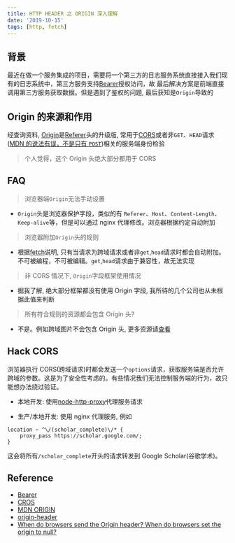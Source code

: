 ```yaml
---
title: HTTP HEADER 之 ORIGIN 深入理解
date: '2019-10-15'
tags: [http, fetch]
---
```


## 背景

最近在做一个服务集成的项目，需要将一个第三方的日志服务系统直接接入我们现有的日志系统中，第三方服务支持[Bearer](https://tools.ietf.org/html/rfc6750)授权访问，故
最后解决方案是前端直接调用第三方服务获取数据。但是遇到了鉴权的问题, 最后获知是`Origin`导致的

## Origin 的来源和作用

经查询资料, [Origin](https://developer.mozilla.org/zh-CN/docs/Web/HTTP/Headers/Origin)是[Referer](https://developer.mozilla.org/zh-CN/docs/Web/HTTP/Headers/Referer)头的升级版, 常用于[CORS](https://developer.mozilla.org/en-US/docs/Web/HTTP/CORS)或者非`GET`、`HEAD`请求([MDN 的说法有误，不是只有 `POST`](https://fetch.spec.whatwg.org/#origin-header))相关的服务端身份检验

> 个人觉得，这个 Origin 头绝大部分都用于 CORS

## FAQ

> 浏览器端`Origin`无法手动设置

- `Origin`头是浏览器保护字段，类似的有 `Referer`、`Host`、`Content-Length`、`Keep-alive`等，但是可以通过 nginx 代理修改。浏览器根据约定自动附加

> 浏览器附加`Origin`头的规则

- 根据[fetch](https://fetch.spec.whatwg.org)说明, 只有当请求为跨域请求或者非`get`,`head`请求时都会自动附加。不可被编程，不可被编辑。`get`,`head`请求由于兼容性，故无法实现

> 非 CORS 情况下, `Origin`字段框架使用情况

- 据我了解, 绝大部分框架都没有使用 Origin 字段, 我所待的几个公司也从未根据此值来判断

> 所有符合规则的资源都会包含 Origin 头?

- 不是。例如跨域图片不会包含 Origin 头, 更多资源请[查看](https://stackoverflow.com/questions/42239643/when-do-browsers-send-the-origin-header-when-do-browsers-set-the-origin-to-null)

## Hack CORS

浏览器执行 CORS(跨域请求)时都会发送一个`options`请求，获取服务端是否允许跨域的参数。这是为了安全性考虑的。有些情况我们无法控制服务端的行为，故只能想办法绕过验证。

- 本地开发: 使用[node-http-proxy](https://github.com/http-party/node-http-proxy)代理服务请求

- 生产/本地开发: 使用 nginx 代理服务, 例如

```nginx
location ~ ^\/(scholar_complete)\/* {
    proxy_pass https://scholar.google.com/;
}
```

这会将所有`/scholar_complete`开头的请求转发到 Google Scholar(谷歌学术)。

## Reference

- [Bearer](https://tools.ietf.org/html/rfc6750)
- [CROS](https://developer.mozilla.org/en-US/docs/Web/HTTP/CORS)
- [MDN ORIGIN](https://developer.mozilla.org/zh-CN/docs/Web/HTTP/Headers/Origin)
- [origin-header](https://fetch.spec.whatwg.org/#origin-header)
- [When do browsers send the Origin header? When do browsers set the origin to null?](https://stackoverflow.com/questions/42239643/when-do-browsers-send-the-origin-header-when-do-browsers-set-the-origin-to-null)

